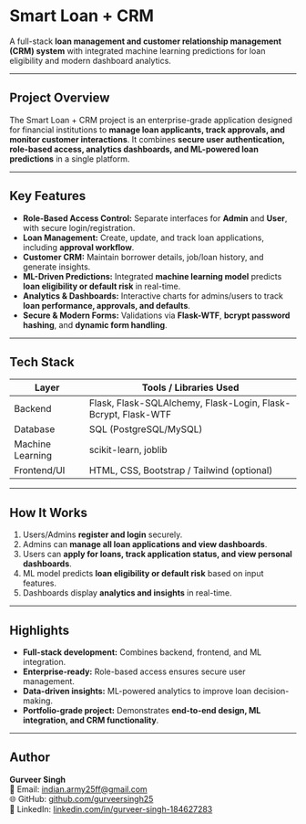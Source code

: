 # Smart Loan + CRM

A full-stack **loan management and customer relationship management (CRM) system** with integrated machine learning predictions for loan eligibility and modern dashboard analytics.

---

## Project Overview
The Smart Loan + CRM project is an enterprise-grade application designed for financial institutions to **manage loan applicants, track approvals, and monitor customer interactions**. It combines **secure user authentication, role-based access, analytics dashboards, and ML-powered loan predictions** in a single platform.

---

## Key Features
- **Role-Based Access Control:** Separate interfaces for **Admin** and **User**, with secure login/registration.  
- **Loan Management:** Create, update, and track loan applications, including **approval workflow**.  
- **Customer CRM:** Maintain borrower details, job/loan history, and generate insights.  
- **ML-Driven Predictions:** Integrated **machine learning model** predicts **loan eligibility or default risk** in real-time.  
- **Analytics & Dashboards:** Interactive charts for admins/users to track **loan performance, approvals, and defaults**.  
- **Secure & Modern Forms:** Validations via **Flask-WTF**, **bcrypt password hashing**, and **dynamic form handling**.  

---

## Tech Stack
| Layer                | Tools / Libraries Used                  |
|----------------------|----------------------------------------|
| Backend              | Flask, Flask-SQLAlchemy, Flask-Login, Flask-Bcrypt, Flask-WTF |
| Database             | SQL (PostgreSQL/MySQL)                  |
| Machine Learning     | scikit-learn, joblib                     |
| Frontend/UI          | HTML, CSS, Bootstrap / Tailwind (optional) |

---

## How It Works
1. Users/Admins **register and login** securely.  
2. Admins can **manage all loan applications and view dashboards**.  
3. Users can **apply for loans, track application status, and view personal dashboards**.  
4. ML model predicts **loan eligibility or default risk** based on input features.  
5. Dashboards display **analytics and insights** in real-time.  

---

## Highlights
- **Full-stack development:** Combines backend, frontend, and ML integration.  
- **Enterprise-ready:** Role-based access ensures secure user management.  
- **Data-driven insights:** ML-powered analytics to improve loan decision-making.  
- **Portfolio-grade project:** Demonstrates **end-to-end design, ML integration, and CRM functionality**.  

---

## Author
**Gurveer Singh**  
📧 Email: indian.army25ff@gmail.com  
🌐 GitHub: [github.com/gurveersingh25](https://github.com/gurveersingh25)  
💼 LinkedIn: [linkedin.com/in/gurveer-singh-184627283](https://www.linkedin.com/in/gurveer-singh-184627283/)  
